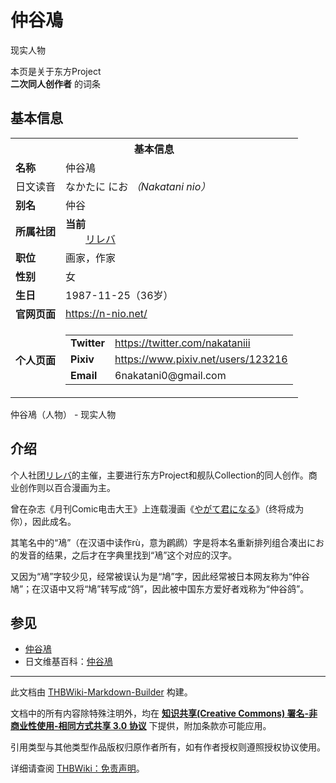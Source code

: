 # 仲谷鳰

<!-- source html: G:\repos\THBWiki-Markdown-Builder\THBWikiMarkdown\Temp\main\d\d1\ns0%3A%E4%BB%B2%E8%B0%B7%E9%B3%B0.html -->

现实人物

本页是关于东方Project  
 **二次同人创作者** 的词条
## 基本信息

<table><tbody><tr><th colspan="3">基本信息</th></tr><tr><td class="label"><b>名称</b></td><td> 仲谷鳰 </td></tr><tr><td class="label">日文读音</td><td> なかたに にお <i>（Nakatani nio）</i> </td></tr><tr><td class="label"><b>别名</b></td><td>仲谷</td></tr><tr><td class="label"><b>所属社团</b></td><td><b>当前</b><div style="margin-left:2em;"><a href="./リレバ.md" title="リレバ">リレバ</a></div></td></tr><tr><td class="label"><b>职位</b></td><td>画家，作家</td></tr><tr><td class="label"><b>性别</b></td><td>女</td></tr><tr><td class="label"><b>生日</b></td><td>1987-11-25（36岁）</td></tr><tr><td class="label"><b>官网页面</b></td><td><a rel="nofollow" class="external free" href="https://n-nio.net/">https://n-nio.net/</a></td></tr><tr><td class="label"><b>个人页面</b></td><td><table border="0" cellspacing="0" cellpadding="0"><tbody><tr><td><b>Twitter</b></td><td><a rel="nofollow" class="external free" href="https://twitter.com/nakataniii">https://twitter.com/nakataniii</a></td></tr><tr><td><b>Pixiv</b></td><td><a rel="nofollow" class="external free" href="https://www.pixiv.net/users/123216">https://www.pixiv.net/users/123216</a></td></tr><tr><td><b>Email</b></td><td>6nakatani0@gmail.com</td></tr></tbody></table></td></tr></tbody></table>

仲谷鳰（人物） - 现实人物
## 介绍
  
个人社团[リレバ](./リレバ.md)的主催，主要进行东方Project和舰队Collection的同人创作。商业创作则以百合漫画为主。  

曾在杂志《月刊Comic电击大王》上连载漫画《[やがて君になる](https://zh.wikipedia.org/wiki/终将成为你)》（终将成为你），因此成名。  

其笔名中的“鳰”（在汉语中读作rù，意为䴙䴘）字是将本名重新排列组合凑出にお的发音的结果，之后才在字典里找到“鳰”这个对应的汉字。  

又因为“鳰”字较少见，经常被误认为是“鳩”字，因此经常被日本网友称为“仲谷鳩”；在汉语中又将“鳩”转写成“鸽”，因此被中国东方爱好者戏称为“仲谷鸽”。
  

## 参见
- [仲谷鳰](https://zh.wikipedia.org/wiki/仲谷鳰)
- 日文维基百科：[仲谷鳰](https://en.wikipedia.org/wiki/ja:仲谷鳰)





---

此文档由 [THBWiki-Markdown-Builder](https://github.com/Delsin-Yu/THBWiki-Markdown-Builder) 构建。

文档中的所有内容除特殊注明外，均在 [**知识共享(Creative Commons) 署名-非商业性使用-相同方式共享 3.0 协议**](https://creativecommons.org/licenses/by-sa/3.0/deed.zh-hans) 下提供，附加条款亦可能应用。

引用类型与其他类型作品版权归原作者所有，如有作者授权则遵照授权协议使用。

详细请查阅 [THBWiki：免责声明](https://thbwiki.cc/THBWiki:%E5%85%8D%E8%B4%A3%E5%A3%B0%E6%98%8E)。

